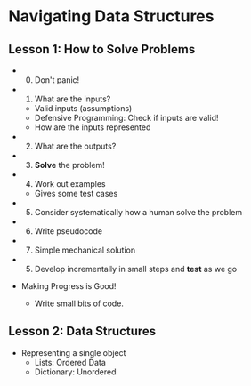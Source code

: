 # Navigating Data Structures
## Lesson 1: How to Solve Problems
- 0. Don't panic!
- 1. What are the inputs?
  - Valid inputs (assumptions)
  - Defensive Programming: Check if inputs are valid! 
  - How are the inputs represented 
- 2. What are the outputs?
- 3. **Solve** the problem!
- 4. Work out examples
  - Gives some test cases 
- 5. Consider systematically how a human solve the problem 
- 6. Write pseudocode 
- 7. Simple mechanical solution
- 5. Develop incrementally in small steps and **test** as we go
  
- Making Progress is Good!
  - Write small bits of code.
  
## Lesson 2: Data Structures 
- Representing a single object
  - Lists: Ordered Data
  - Dictionary: Unordered 
